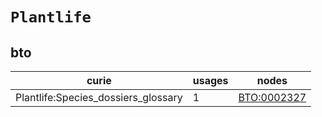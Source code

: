 # `Plantlife`

## bto

| curie                               |   usages | nodes                                             |
|-------------------------------------|----------|---------------------------------------------------|
| Plantlife:Species_dossiers_glossary |        1 | [BTO:0002327](https://bioregistry.io/BTO:0002327) |

